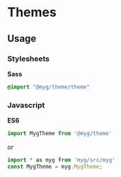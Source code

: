 # Themes

## Usage

### Stylesheets

**Sass**

```sass
@import "@myg/theme/theme"
```

### Javascript

**ES6**

```js
import MygTheme from '@myg/theme'
```

or

```js
import * as myg from 'myg/src/myg'
const MygTheme = myg.MygTheme;
```
